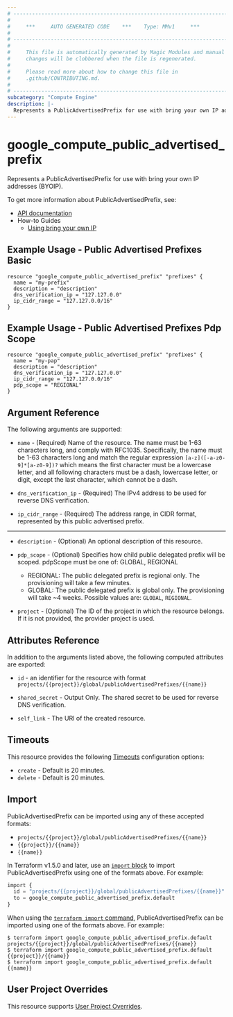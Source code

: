 ```yaml
---
# ----------------------------------------------------------------------------
#
#     ***     AUTO GENERATED CODE    ***    Type: MMv1     ***
#
# ----------------------------------------------------------------------------
#
#     This file is automatically generated by Magic Modules and manual
#     changes will be clobbered when the file is regenerated.
#
#     Please read more about how to change this file in
#     .github/CONTRIBUTING.md.
#
# ----------------------------------------------------------------------------
subcategory: "Compute Engine"
description: |-
  Represents a PublicAdvertisedPrefix for use with bring your own IP addresses (BYOIP).
---
```


# google_compute_public_advertised_prefix

Represents a PublicAdvertisedPrefix for use with bring your own IP addresses (BYOIP).


To get more information about PublicAdvertisedPrefix, see:

* [API documentation](https://cloud.google.com/compute/docs/reference/rest/v1/publicAdvertisedPrefixes)
* How-to Guides
    * [Using bring your own IP](https://cloud.google.com/vpc/docs/using-bring-your-own-ip)

## Example Usage - Public Advertised Prefixes Basic


```hcl
resource "google_compute_public_advertised_prefix" "prefixes" {
  name = "my-prefix"
  description = "description"
  dns_verification_ip = "127.127.0.0"
  ip_cidr_range = "127.127.0.0/16"
}
```
## Example Usage - Public Advertised Prefixes Pdp Scope


```hcl
resource "google_compute_public_advertised_prefix" "prefixes" {
  name = "my-pap"
  description = "description"
  dns_verification_ip = "127.127.0.0"
  ip_cidr_range = "127.127.0.0/16"
  pdp_scope = "REGIONAL"
}
```

## Argument Reference

The following arguments are supported:


* `name` -
  (Required)
  Name of the resource. The name must be 1-63 characters long, and
  comply with RFC1035. Specifically, the name must be 1-63 characters
  long and match the regular expression `[a-z]([-a-z0-9]*[a-z0-9])?`
  which means the first character must be a lowercase letter, and all
  following characters must be a dash, lowercase letter, or digit,
  except the last character, which cannot be a dash.

* `dns_verification_ip` -
  (Required)
  The IPv4 address to be used for reverse DNS verification.

* `ip_cidr_range` -
  (Required)
  The address range, in CIDR format, represented by this public advertised prefix.


- - -


* `description` -
  (Optional)
  An optional description of this resource.

* `pdp_scope` -
  (Optional)
  Specifies how child public delegated prefix will be scoped. pdpScope
  must be one of: GLOBAL, REGIONAL
  * REGIONAL: The public delegated prefix is regional only. The
  provisioning will take a few minutes.
  * GLOBAL: The public delegated prefix is global only. The provisioning
  will take ~4 weeks.
  Possible values are: `GLOBAL`, `REGIONAL`.

* `project` - (Optional) The ID of the project in which the resource belongs.
    If it is not provided, the provider project is used.


## Attributes Reference

In addition to the arguments listed above, the following computed attributes are exported:

* `id` - an identifier for the resource with format `projects/{{project}}/global/publicAdvertisedPrefixes/{{name}}`

* `shared_secret` -
  Output Only. The shared secret to be used for reverse DNS verification.
* `self_link` - The URI of the created resource.


## Timeouts

This resource provides the following
[Timeouts](https://developer.hashicorp.com/terraform/plugin/sdkv2/resources/retries-and-customizable-timeouts) configuration options:

- `create` - Default is 20 minutes.
- `delete` - Default is 20 minutes.

## Import


PublicAdvertisedPrefix can be imported using any of these accepted formats:

* `projects/{{project}}/global/publicAdvertisedPrefixes/{{name}}`
* `{{project}}/{{name}}`
* `{{name}}`


In Terraform v1.5.0 and later, use an [`import` block](https://developer.hashicorp.com/terraform/language/import) to import PublicAdvertisedPrefix using one of the formats above. For example:

```tf
import {
  id = "projects/{{project}}/global/publicAdvertisedPrefixes/{{name}}"
  to = google_compute_public_advertised_prefix.default
}
```

When using the [`terraform import` command](https://developer.hashicorp.com/terraform/cli/commands/import), PublicAdvertisedPrefix can be imported using one of the formats above. For example:

```
$ terraform import google_compute_public_advertised_prefix.default projects/{{project}}/global/publicAdvertisedPrefixes/{{name}}
$ terraform import google_compute_public_advertised_prefix.default {{project}}/{{name}}
$ terraform import google_compute_public_advertised_prefix.default {{name}}
```

## User Project Overrides

This resource supports [User Project Overrides](https://registry.terraform.io/providers/hashicorp/google/latest/docs/guides/provider_reference#user_project_override).
